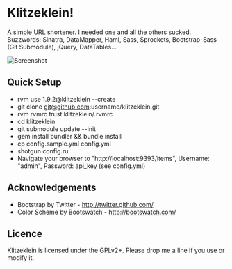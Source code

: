 Klitzeklein!
============

A simple URL shortener. I needed one and all the others sucked.
Buzzwords: Sinatra, DataMapper, Haml, Sass, Sprockets, Bootstrap-Sass (Git Submodule), jQuery, DataTables...

![Screenshot](http://i.imgur.com/8hWqj.png) 

Quick Setup
-----------

* rvm use 1.9.2@klitzeklein --create
* git clone git@github.com:username/klitzeklein.git
* rvm rvmrc trust klitzeklein/.rvmrc
* cd klitzeklein
* git submodule update --init
* gem install bundler && bundle install
* cp config.sample.yml config.yml
* shotgun config.ru
* Navigate your browser to "http://localhost:9393/items", Username: "admin", Password: api_key (see config.yml)

Acknowledgements
----------------

* Bootstrap by Twitter - http://twitter.github.com/
* Color Scheme by Bootswatch - http://bootswatch.com/

Licence
-------

Klitzeklein is licensed under the GPLv2+. Please drop me a line if you use or modify it.
